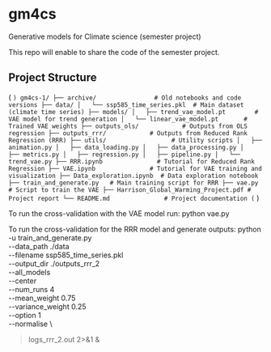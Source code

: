 # gm4cs
Generative models for Climate science (semester project)

This repo will enable to share the code of the semester project.

## Project Structure
( ``` )
gm4cs-1/
├── archive/                # Old notebooks and code versions
├── data/
│   └── ssp585_time_series.pkl  # Main dataset (climate time series)
├── models/
│   ├── trend_vae_model.pt        # VAE model for trend generation
│   └── linear_vae_model.pt       # Trained VAE weights
├── outputs_ols/            # Outputs from OLS regression
├── outputs_rrr/            # Outputs from Reduced Rank Regression (RRR)
├── utils/                  # Utility scripts
│   ├── animation.py
│   ├── data_loading.py
│   ├── data_processing.py
│   ├── metrics.py
│   ├── regression.py
│   ├── pipeline.py
│   └── trend_vae.py
├── RRR.ipynb               # Tutorial for Reduced Rank Regression
├── VAE.ipynb               # Tutorial for VAE training and visualization
├── Data_exploration.ipynb  # Data exploration notebook
├── train_and_generate.py   # Main training script for RRR
├── vae.py                  # Script to train the VAE
├── Harrison_Global_Warming_Project.pdf # Project report
└── README.md               # Project documentation
( ``` )

To run the cross-validation with the VAE model run: 
python vae.py

To run the cross-validation for the RRR model and generate outputs:
python -u train_and_generate.py \
  --data_path ./data \
  --filename ssp585_time_series.pkl \
  --output_dir ./outputs_rrr_2 \
  --all_models \
  --center \
  --num_runs 4 \
  --mean_weight 0.75 \
  --variance_weight 0.25 \
  --option 1 \
  --normalise \
  > logs_rrr_2.out 2>&1 &